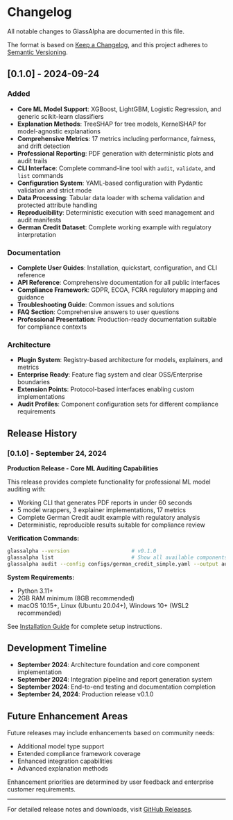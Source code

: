 # Changelog

All notable changes to GlassAlpha are documented in this file.

The format is based on [Keep a Changelog](https://keepachangelog.com/en/1.0.0/),
and this project adheres to [Semantic Versioning](https://semver.org/spec/v2.0.0.html).

## [0.1.0] - 2024-09-24

### Added
- **Core ML Model Support**: XGBoost, LightGBM, Logistic Regression, and generic scikit-learn classifiers
- **Explanation Methods**: TreeSHAP for tree models, KernelSHAP for model-agnostic explanations
- **Comprehensive Metrics**: 17 metrics including performance, fairness, and drift detection
- **Professional Reporting**: PDF generation with deterministic plots and audit trails
- **CLI Interface**: Complete command-line tool with `audit`, `validate`, and `list` commands
- **Configuration System**: YAML-based configuration with Pydantic validation and strict mode
- **Data Processing**: Tabular data loader with schema validation and protected attribute handling
- **Reproducibility**: Deterministic execution with seed management and audit manifests
- **German Credit Dataset**: Complete working example with regulatory interpretation

### Documentation
- **Complete User Guides**: Installation, quickstart, configuration, and CLI reference
- **API Reference**: Comprehensive documentation for all public interfaces
- **Compliance Framework**: GDPR, ECOA, FCRA regulatory mapping and guidance
- **Troubleshooting Guide**: Common issues and solutions
- **FAQ Section**: Comprehensive answers to user questions
- **Professional Presentation**: Production-ready documentation suitable for compliance contexts

### Architecture
- **Plugin System**: Registry-based architecture for models, explainers, and metrics
- **Enterprise Ready**: Feature flag system and clear OSS/Enterprise boundaries
- **Extension Points**: Protocol-based interfaces enabling custom implementations
- **Audit Profiles**: Component configuration sets for different compliance requirements

## Release History

### [0.1.0] - September 24, 2024

**Production Release - Core ML Auditing Capabilities**

This release provides complete functionality for professional ML model auditing with:

- Working CLI that generates PDF reports in under 60 seconds
- 5 model wrappers, 3 explainer implementations, 17 metrics
- Complete German Credit audit example with regulatory analysis
- Deterministic, reproducible results suitable for compliance review

**Verification Commands:**
```bash
glassalpha --version                    # v0.1.0
glassalpha list                         # Show all available components
glassalpha audit --config configs/german_credit_simple.yaml --output audit.pdf
```

**System Requirements:**
- Python 3.11+
- 2GB RAM minimum (8GB recommended)
- macOS 10.15+, Linux (Ubuntu 20.04+), Windows 10+ (WSL2 recommended)

See [Installation Guide](getting-started/installation.md) for complete setup instructions.

## Development Timeline

- **September 2024**: Architecture foundation and core component implementation
- **September 2024**: Integration pipeline and report generation system
- **September 2024**: End-to-end testing and documentation completion
- **September 24, 2024**: Production release v0.1.0

## Future Enhancement Areas

Future releases may include enhancements based on community needs:

- Additional model type support
- Extended compliance framework coverage
- Enhanced integration capabilities
- Advanced explanation methods

Enhancement priorities are determined by user feedback and enterprise customer requirements.

---

For detailed release notes and downloads, visit [GitHub Releases](https://github.com/GlassAlpha/glassalpha/releases).
